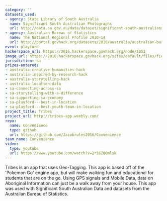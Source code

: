 ```yaml
---
category: ''
datasets_used:
- agency: State Library of South Australia
  name: Significant South Australian Photographs
  url: http://data.sa.gov.au/data/dataset/significant-south-australians-photographs
- agency: Australian Bureau of Statistics
  name: The National Regional Profile 2010-14
  url: http://portal.govhack.org/datasets/2016/australia/australian-bureau-of-statistics/national-regional-profile.html
event: playford
hackerspace_url: https://2016.hackerspace.govhack.org/node/1051
image_url: https://2016.hackerspace.govhack.org/sites/default/files/field/image/Icon.jpg
jurisdiction: sa
prizes-entered:
- australia-creative-humanities-hack
- australia-inspired-by-research-hack
- australia-storytelling-hack
- australia-location-data
- sa-connecting-across-sa
- sa-storytelling-with-a-difference
- sa-supporting-sa-economy
- sa-playford---best-in-location
- sa-playford---best-youth-team-in-location
project_title: Tribes
project_url: http://tribes-app.weebly.com/
repo:
  name: Convenience
  type: github
  url: https://github.com/Jacobrules2016/Convenience
team_name: Convenience
video:
  type: youtube
  url: https://www.youtube.com/watch?v=2r36ZQOmlsk
---
```


Tribes is an app that uses Geo-Tagging. This app is based off of the 'Pokemon Go' engine app, but will make walking fun and educational for students that are on the go. Using GPS signals and Mobile Data, data on Aboriginal Information can just be a walk away from your house. This app was used with Significant South Australian Data and datasets from the Australian Bureau of Statistics.